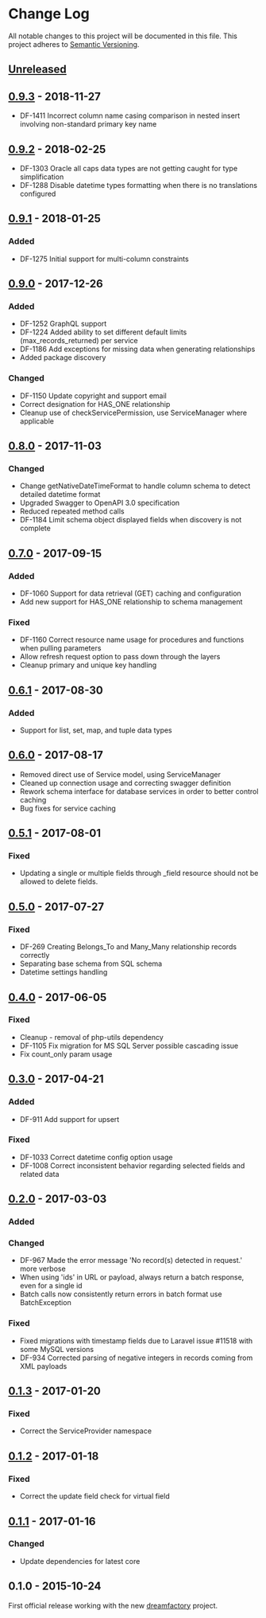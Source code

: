 # Change Log
All notable changes to this project will be documented in this file.
This project adheres to [Semantic Versioning](http://semver.org/).

## [Unreleased]

## [0.9.3] - 2018-11-27
- DF-1411 Incorrect column name casing comparison in nested insert involving non-standard primary key name

## [0.9.2] - 2018-02-25
- DF-1303 Oracle all caps data types are not getting caught for type simplification
- DF-1288 Disable datetime types formatting when there is no translations configured

## [0.9.1] - 2018-01-25
### Added
- DF-1275 Initial support for multi-column constraints

## [0.9.0] - 2017-12-26
### Added
- DF-1252 GraphQL support
- DF-1224 Added ability to set different default limits (max_records_returned) per service
- DF-1186 Add exceptions for missing data when generating relationships
- Added package discovery
### Changed
- DF-1150 Update copyright and support email
- Correct designation for HAS_ONE relationship
- Cleanup use of checkServicePermission, use ServiceManager where applicable

## [0.8.0] - 2017-11-03
### Changed
- Change getNativeDateTimeFormat to handle column schema to detect detailed datetime format
- Upgraded Swagger to OpenAPI 3.0 specification
- Reduced repeated method calls
- DF-1184 Limit schema object displayed fields when discovery is not complete

## [0.7.0] - 2017-09-15
### Added
- DF-1060 Support for data retrieval (GET) caching and configuration
- Add new support for HAS_ONE relationship to schema management
### Fixed
- DF-1160 Correct resource name usage for procedures and functions when pulling parameters
- Allow refresh request option to pass down through the layers
- Cleanup primary and unique key handling

## [0.6.1] - 2017-08-30
### Added
- Support for list, set, map, and tuple data types

## [0.6.0] - 2017-08-17
- Removed direct use of Service model, using ServiceManager
- Cleaned up connection usage and correcting swagger definition
- Rework schema interface for database services in order to better control caching
- Bug fixes for service caching

## [0.5.1] - 2017-08-01
### Fixed
- Updating a single or multiple fields through _field resource should not be allowed to delete fields.
 
## [0.5.0] - 2017-07-27
### Fixed
- DF-269 Creating Belongs_To and Many_Many relationship records correctly
- Separating base schema from SQL schema
- Datetime settings handling

## [0.4.0] - 2017-06-05
### Fixed
- Cleanup - removal of php-utils dependency
- DF-1105 Fix migration for MS SQL Server possible cascading issue
- Fix count_only param usage

## [0.3.0] - 2017-04-21
### Added
- DF-911 Add support for upsert
### Fixed
- DF-1033 Correct datetime config option usage
- DF-1008 Correct inconsistent behavior regarding selected fields and related data

## [0.2.0] - 2017-03-03
### Added
### Changed
- DF-967 Made the error message 'No record(s) detected in request.' more verbose
- When using 'ids' in URL or payload, always return a batch response, even for a single id
- Batch calls now consistently return errors in batch format use BatchException

### Fixed
- Fixed migrations with timestamp fields due to Laravel issue #11518 with some MySQL versions
- DF-934 Corrected parsing of negative integers in records coming from XML payloads

## [0.1.3] - 2017-01-20
### Fixed
- Correct the ServiceProvider namespace

## [0.1.2] - 2017-01-18
### Fixed
- Correct the update field check for virtual field

## [0.1.1] - 2017-01-16
### Changed
- Update dependencies for latest core

## 0.1.0 - 2015-10-24
First official release working with the new [dreamfactory](https://github.com/dreamfactorysoftware/dreamfactory) project.

[Unreleased]: https://github.com/dreamfactorysoftware/df-database/compare/0.9.3...HEAD
[0.9.3]: https://github.com/dreamfactorysoftware/df-database/compare/0.9.2...0.9.3
[0.9.2]: https://github.com/dreamfactorysoftware/df-database/compare/0.9.1...0.9.2
[0.9.1]: https://github.com/dreamfactorysoftware/df-database/compare/0.9.0...0.9.1
[0.9.0]: https://github.com/dreamfactorysoftware/df-database/compare/0.8.0...0.9.0
[0.8.0]: https://github.com/dreamfactorysoftware/df-database/compare/0.7.0...0.8.0
[0.7.0]: https://github.com/dreamfactorysoftware/df-database/compare/0.6.1...0.7.0
[0.6.1]: https://github.com/dreamfactorysoftware/df-database/compare/0.6.0...0.6.1
[0.6.0]: https://github.com/dreamfactorysoftware/df-database/compare/0.5.1...0.6.0
[0.5.1]: https://github.com/dreamfactorysoftware/df-database/compare/0.5.0...0.5.1
[0.5.0]: https://github.com/dreamfactorysoftware/df-database/compare/0.4.0...0.5.0
[0.4.0]: https://github.com/dreamfactorysoftware/df-database/compare/0.3.0...0.4.0
[0.3.0]: https://github.com/dreamfactorysoftware/df-database/compare/0.2.0...0.3.0
[0.2.0]: https://github.com/dreamfactorysoftware/df-database/compare/0.1.3...0.2.0
[0.1.3]: https://github.com/dreamfactorysoftware/df-database/compare/0.1.2...0.1.3
[0.1.2]: https://github.com/dreamfactorysoftware/df-database/compare/0.1.1...0.1.2
[0.1.1]: https://github.com/dreamfactorysoftware/df-database/compare/0.1.0...0.1.1

